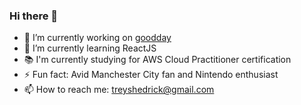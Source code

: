 ### Hi there 👋

- 🔭 I’m currently working on [goodday](https://github.com/treyshedrick/goodday)
- 🌱 I’m currently learning ReactJS
- :books: I'm currently studying for AWS Cloud Practitioner certification
- ⚡ Fun fact: Avid Manchester City fan and Nintendo enthusiast
- 📫 How to reach me: treyshedrick@gmail.com
